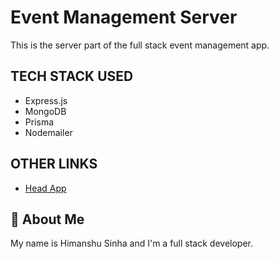 # Event Management Server

This is the server part of the full stack event management app.

## TECH STACK USED

- Express.js
- MongoDB
- Prisma
- Nodemailer

## OTHER LINKS

- [Head App](https://github.com/HimanshuS1nha/Event-Management-Heads-App)

## 🚀 About Me

My name is Himanshu Sinha and I'm a full stack developer.
